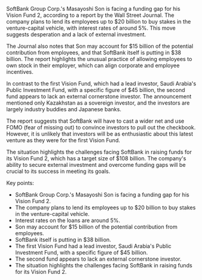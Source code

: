 SoftBank Group Corp.'s Masayoshi Son is facing a funding gap for his Vision Fund 2, according to a report by the Wall Street Journal. The company plans to lend its employees up to $20 billion to buy stakes in the venture-capital vehicle, with interest rates of around 5%. This move suggests desperation and a lack of external investment.

The Journal also notes that Son may account for $15 billion of the potential contribution from employees, and that SoftBank itself is putting in $38 billion. The report highlights the unusual practice of allowing employees to own stock in their employer, which can align corporate and employee incentives.

In contrast to the first Vision Fund, which had a lead investor, Saudi Arabia's Public Investment Fund, with a specific figure of $45 billion, the second fund appears to lack an external cornerstone investor. The announcement mentioned only Kazakhstan as a sovereign investor, and the investors are largely industry buddies and Japanese banks.

The report suggests that SoftBank will have to cast a wider net and use FOMO (fear of missing out) to convince investors to pull out the checkbook. However, it is unlikely that investors will be as enthusiastic about this latest venture as they were for the first Vision Fund.

The situation highlights the challenges facing SoftBank in raising funds for its Vision Fund 2, which has a target size of $108 billion. The company's ability to secure external investment and overcome funding gaps will be crucial to its success in meeting its goals.

Key points:

* SoftBank Group Corp.'s Masayoshi Son is facing a funding gap for his Vision Fund 2.
* The company plans to lend its employees up to $20 billion to buy stakes in the venture-capital vehicle.
* Interest rates on the loans are around 5%.
* Son may account for $15 billion of the potential contribution from employees.
* SoftBank itself is putting in $38 billion.
* The first Vision Fund had a lead investor, Saudi Arabia's Public Investment Fund, with a specific figure of $45 billion.
* The second fund appears to lack an external cornerstone investor.
* The situation highlights the challenges facing SoftBank in raising funds for its Vision Fund 2.